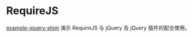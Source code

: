 RequireJS
=========

[example-jquery-shim](https://github.com/requirejs/example-jquery-shim)
演示 RequireJS 与 jQuery 及 jQuery 插件的配合使用。
